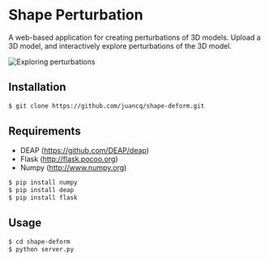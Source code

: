 # Shape Perturbation
A web-based application for creating perturbations of 3D models. Upload a 3D model, and interactively explore perturbations of the 3D model. 

![Exploring perturbations](https://raw.githubusercontent.com/wiki/juancq/shape-deform/images/multiviewmode.gif)


## Installation

```bash
$ git clone https://github.com/juancq/shape-deform.git
```

## Requirements

- DEAP (https://github.com/DEAP/deap)
- Flask (http://flask.pocoo.org)
- Numpy (http://www.numpy.org)

```bash
$ pip install numpy
$ pip install deap
$ pip install flask
```

## Usage

```bash
$ cd shape-deform
$ python server.py
```
